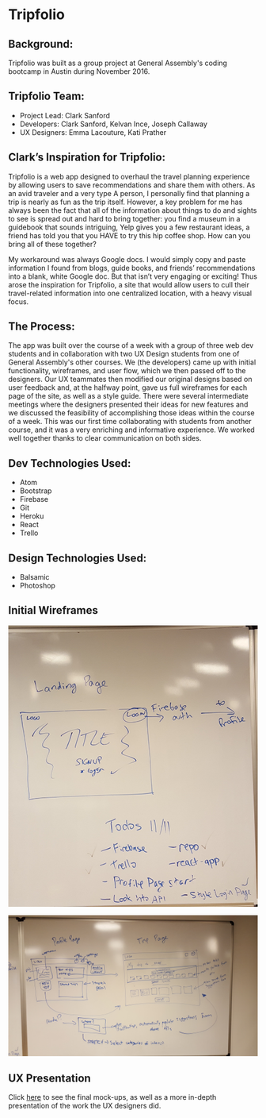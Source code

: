 # Tripfolio

## Background:
Tripfolio was built as a group project at General Assembly's coding bootcamp in Austin during November 2016.

## Tripfolio Team:
- Project Lead: Clark Sanford
- Developers: Clark Sanford, Kelvan Ince, Joseph Callaway
- UX Designers: Emma Lacouture, Kati Prather


## Clark’s Inspiration for Tripfolio:

Tripfolio is a web app designed to overhaul the travel planning experience by allowing users to save recommendations and share them with others. As an avid traveler and a very type A person, I personally find that planning a trip is nearly as fun as the trip itself. However, a key problem for me has always been the fact that all of the information about things to do and sights to see is spread out and hard to bring together: you find a museum in a guidebook that sounds intriguing, Yelp gives you a few restaurant ideas, a friend has told you that you HAVE to try this hip coffee shop. How can you bring all of these together?

My workaround was always Google docs. I would simply copy and paste information I found from blogs, guide books, and friends’ recommendations into a blank, white Google doc. But that isn’t very engaging or exciting! Thus arose the inspiration for Tripfolio, a site that would allow users to cull their travel-related information into one centralized location, with a heavy visual focus.


## The Process:

The app was built over the course of a week with a group of three web dev students and in collaboration with two UX Design students from one of General Assembly's other courses. We (the developers) came up with initial functionality, wireframes, and user flow, which we then passed off to the designers. Our UX teammates then modified our original designs based on user feedback and, at the halfway point, gave us full wireframes for each page of the site, as well as a style guide. There were several intermediate meetings where the designers presented their ideas for new features and we discussed the feasibility of accomplishing those ideas within the course of a week. This was our first time collaborating with students from another course, and it was a very enriching and informative experience. We worked well together thanks to clear communication on both sides.


## Dev Technologies Used:
- Atom
- Bootstrap
- Firebase
- Git
- Heroku
- React
- Trello


## Design Technologies Used:
- Balsamic
- Photoshop


## Initial Wireframes
![Initial wireframe for landing page](./public/images/wireframe_0.jpg "Initial wireframe for landing page")

![Initial wireframes for profile and trip-planning page](./public/images/wireframe_2.jpg "Initial wireframes for profile and trip-planning page")


## UX Presentation

Click [here](https://docs.google.com/presentation/d/1bBvZ8I4EWvXMrD3WCKbjOsFLi1NUKut9QpK73XG8yhI/edit?usp=sharing) to see the final mock-ups, as well as a more in-depth presentation of the work the UX designers did.
